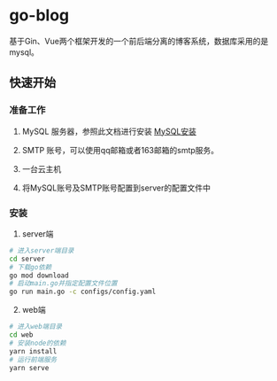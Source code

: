 # go-blog
基于Gin、Vue两个框架开发的一个前后端分离的博客系统，数据库采用的是mysql。

## 快速开始

### 准备工作

1. MySQL 服务器，参照此文档进行安装 [MySQL安装]()

2. SMTP 账号，可以使用qq邮箱或者163邮箱的smtp服务。  

3. 一台云主机  

4. 将MySQL账号及SMTP账号配置到server的配置文件中

### 安装

1. server端

```bash
# 进入server端目录
cd server
# 下载go依赖
go mod download
# 启动main.go并指定配置文件位置
go run main.go -c configs/config.yaml
```

2. web端

```bash
# 进入web端目录
cd web
# 安装node的依赖
yarn install
# 运行前端服务
yarn serve
```